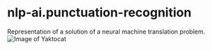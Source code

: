 # nlp-ai.punctuation-recognition
Representation of a solution of a neural machine translation problem.
![Image of Yaktocat](https://octodex.github.com/images/yaktocat.png)
